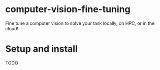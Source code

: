 # computer-vision-fine-tuning
Fine tune a computer vision to solve your task locally, on HPC, or in the cloud!

# Setup and install

TODO
